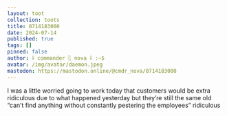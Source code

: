 ```yaml
---
layout: toot
collection: toots
title: 0714183000
date: 2024-07-14
published: true
tags: []
pinned: false
author: ⸸ commander ░ nova ⸸ :~$
avatar: /img/avatar/daemon.jpeg
mastodon: https://mastodon.online/@cmdr_nova/0714183000
---
```


I was a little worried going to work today that customers would be extra ridiculous due to what happened yesterday but they’re still the same old “can’t find anything without constantly pestering the employees” ridiculous
